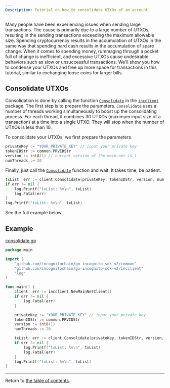 ```yaml
---
Description: Tutorial on how to consolidate UTXOs of an account.
---
```

Many people have been experiencing issues when sending large transactions. The cause is primarily due to a large number of UTXOs, resulting in the sending transactions exceeding the maximum allowable size. Spending cryptocurrency results in the accumulation of UTXOs in the same way that spending hard cash results in the accumulation of spare change. When it comes to spending money, rummaging through a pocket full of change is inefficient, and excessive UTXOs cause undesirable behaviors such as slow or unsuccessful transactions. We'll show you how to condense your UTXOs and free up more space for transactions in this tutorial, similar to exchanging loose coins for larger bills.

## Consolidate UTXOs
Consolidation is done by calling the function [`Consolidate`](../../../incclient/tx_consolidate.go) in the [`incclient`](../../../incclient) package.
The first step is to prepare the parameters. `Consolidate` uses a number of threads working simultaneously to boost up the consolidating process. For each thread, it combines 30 UTXOs (maximum input size of a transaction) at a time into a single UTXO. They will stop when the number of UTXOs is less than 10.

To consolidate your UTXOs, we first prepare the parameters.
```go
privateKey := "YOUR_PRIVATE_KEY" // input your private key
tokenIDStr := common.PRVIDStr
version := int8(1) // current version of the main-net is 1
numThreads := 20
```
Finally, just call the [`Consolidate`](../../../incclient/tx_consolidate.go) function and wait. It takes time, be patient.
```go
txList, err := client.Consolidate(privateKey, tokenIDStr, version, numThreads)
if err != nil {
    log.Printf("txList: %v\n", txList)
    log.Fatal(err)
}
log.Printf("txList: %v\n", txList)
```

See the full example below.
## Example
[consolidate.go](../../code/accounts/consolidate/consolidate.go)
```go
package main

import (
	"github.com/incognitochain/go-incognito-sdk-v2/common"
	"github.com/incognitochain/go-incognito-sdk-v2/incclient"
	"log"
)

func main() {
	client, err := incclient.NewMainNetClient()
	if err != nil {
		log.Fatal(err)
	}

	privateKey := "YOUR_PRIVATE_KEY" // input your private key
	tokenIDStr := common.PRVIDStr
	version := int8(1)
	numThreads := 20

	txList, err := client.Consolidate(privateKey, tokenIDStr, version, numThreads)
	if err != nil {
		log.Printf("txList: %v\n", txList)
		log.Fatal(err)
	}
	log.Printf("txList: %v\n", txList)
}
```
---
Return to [the table of contents](../../../README.md).